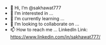 - 👋 Hi, I’m @sakhawat777
- 👀 I’m interested in ...
- 🌱 I’m currently learning ...
- 💞️ I’m looking to collaborate on ...
- 📫 How to reach me ...
LinkedIn Link: https://www.linkedin.com/in/sakhawat777/
<!---
sakhawat777/sakhawat777 is a ✨ special ✨ repository because its `README.md` (this file) appears on your GitHub profile.
You can click the Preview link to take a look at your changes.
--->
